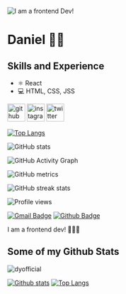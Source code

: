 ![I am a frontend Dev!](https://raw.githubusercontent.com/sagar-viradiya/sagar-viradiya/master/resources/banner.png)


# Daniel  🧛🏿

## Skills and Experience
* ⚛️ React
* 💻 HTML, CSS, JSS


[<img src='https://cdn.jsdelivr.net/npm/simple-icons@3.0.1/icons/github.svg' alt='github' height='40'>](https://github.com/dyofficial)  [<img src='https://cdn.jsdelivr.net/npm/simple-icons@3.0.1/icons/instagram.svg' alt='instagram' height='40'>](https://www.instagram.com/dyofficial/)  [<img src='https://cdn.jsdelivr.net/npm/simple-icons@3.0.1/icons/twitter.svg' alt='twitter' height='40'>](https://twitter.com/_dev_DY)  


[![Top Langs](https://github-readme-stats.vercel.app/api/top-langs/?username=dyofficial)](https://github.com/anuraghazra/github-readme-stats)

![GitHub stats](https://github-readme-stats.vercel.app/api?username=dyofficial&show_icons=true)  

![GitHub Activity Graph](https://activity-graph.herokuapp.com/graph?username=dyofficial)  

![GitHub metrics](https://metrics.lecoq.io/dyofficial)  

![GitHub streak stats](https://github-readme-streak-stats.herokuapp.com/?user=dyofficial)  

![Profile views](https://gpvc.arturio.dev/dyofficial)  

[![Gmail Badge](https://img.shields.io/badge/-danielkofi4@gmail.com-c14438?style=flat&logo=Gmail&logoColor=white&link=mailto:danielkofi4@gmail.com)](mailto:danielkofi4@gmail.com) [![Github Badge](https://img.shields.io/badge/-dyofficial-grey?style=flat&logo=github&logoColor=white&link=https://github.com/dyofficial/)](https://www.github.com/dyofficial/) <p align='left'>I am a frontend dev!  👨🏿‍💻</p>
## Some of my Github Stats
<p align=left> <img src=https://komarev.com/ghpvc/?username=dyofficial alt=dyofficial /> </p>

[![Github stats](https://github-readme-stats.vercel.app/api?username=dyofficial&show_icons=true&include_all_commits=true)](https://github.com/dyofficial/github-readme-stats)
[![Top Langs](https://github-readme-stats.vercel.app/api/top-langs/?username=dyofficial&layout=compact)](https://github.com/dyofficial/github-readme-stats)

